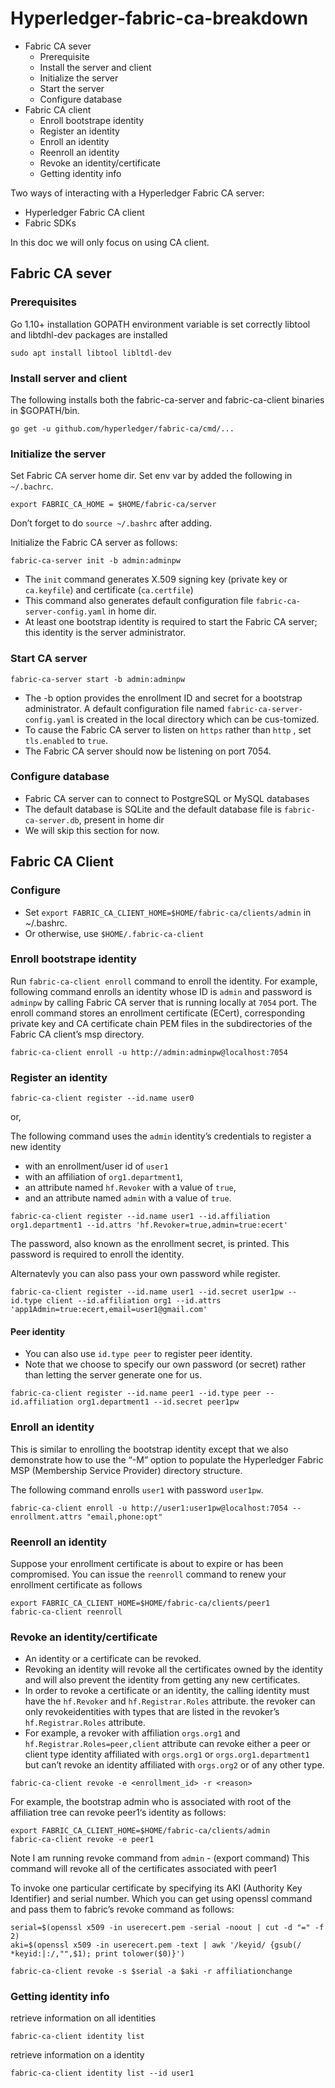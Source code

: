 # Hyperledger-fabric-ca-breakdown

- Fabric CA sever
   - Prerequisite
   - Install the server and client
   - Initialize the server
   - Start the server
   - Configure database
- Fabric CA client
  - Enroll bootstrape identity
  - Register an identity
  - Enroll an identity
  - Reenroll an identity
  - Revoke an identity/certificate
  - Getting identity info


Two ways of interacting with a Hyperledger Fabric CA server:

- Hyperledger Fabric CA client
- Fabric SDKs

In this doc we will only focus on using CA client.

## Fabric CA sever

### Prerequisites

Go 1.10+ installation
GOPATH environment variable is set correctly
libtool and libtdhl-dev packages are installed


```
sudo apt install libtool libltdl-dev
```
### Install server and client 

The following installs both the fabric-ca-server and fabric-ca-client binaries in $GOPATH/bin.

```
go get -u github.com/hyperledger/fabric-ca/cmd/...
```

### Initialize the server

Set Fabric CA server home dir. Set env var by added the following in `~/.bachrc`.

 ```
export FABRIC_CA_HOME = $HOME/fabric-ca/server
``` 
Don’t forget to do `source ~/.bashrc` after adding.

Initialize the Fabric CA server as follows:

```
fabric-ca-server init -b admin:adminpw
```
- The `init` command generates X.509 signing key (private key or `ca.keyfile`) and certificate (`ca.certfile`)
- This command also generates default configuration file `fabric-ca-server-config.yaml` in home dir.
- At least one bootstrap identity is required to start the Fabric CA server; this identity is the server administrator.

### Start CA server

```
fabric-ca-server start -b admin:adminpw
```

- The -b option provides the enrollment ID and secret for a bootstrap administrator. A default configuration file named `fabric-ca-server-config.yaml` is created in the local directory which can be cus-tomized.
- To cause the Fabric CA server to listen on `https` rather than `http` , set `tls.enabled` to `true`.
- The Fabric CA server should now be listening on port 7054.

### Configure database


- Fabric CA server can to connect to PostgreSQL or MySQL databases
- The default database is SQLite and the default database file is `fabric-ca-server.db`, present in home dir
- We will skip this section for now.

## Fabric CA Client

### Configure

- Set `export FABRIC_CA_CLIENT_HOME=$HOME/fabric-ca/clients/admin` in ~/.bashrc. 
- Or otherwise, use `$HOME/.fabric-ca-client`

### Enroll bootstrape identity

Run `fabric-ca-client enroll` command to enroll the identity. For example, following command enrolls an identity whose ID is `admin` and password is `adminpw` by calling Fabric CA server that is running locally at `7054` port.
The enroll command stores an enrollment certificate (ECert), corresponding private key and CA certificate chain PEM files in the subdirectories of the Fabric CA client’s msp directory.

```
fabric-ca-client enroll -u http://admin:adminpw@localhost:7054
```

### Register an identity

```
fabric-ca-client register --id.name user0
```
or,

The following command uses the `admin` identity’s credentials to register a new identity
- with an enrollment/user id of `user1`
- with an affiliation of `org1.department1`, 
- an attribute named `hf.Revoker` with a value of `true`, 
- and an attribute named `admin` with a value of `true`.


```
fabric-ca-client register --id.name user1 --id.affiliation org1.department1 --id.attrs 'hf.Revoker=true,admin=true:ecert'
```
The password, also known as the enrollment secret, is printed. This password is required to enroll the identity.

Alternatevly you can also pass your own password while register.

```
fabric-ca-client register --id.name user1 --id.secret user1pw --id.type client --id.affiliation org1 --id.attrs 'app1Admin=true:ecert,email=user1@gmail.com'
```


#### Peer identity

- You can also use `id.type peer` to register peer identity.
- Note that we choose to specify our own password (or secret) rather than letting the server generate one for us.

```
fabric-ca-client register --id.name peer1 --id.type peer --id.affiliation org1.department1 --id.secret peer1pw
```
### Enroll an identity

This is similar to enrolling the bootstrap identity except that we also demonstrate how to use the “-M” option to populate the Hyperledger Fabric MSP (Membership Service Provider) directory structure.

The following command enrolls `user1` with password `user1pw`.

```
fabric-ca-client enroll -u http://user1:user1pw@localhost:7054 --enrollment.attrs "email,phone:opt"
```
### Reenroll an identity

Suppose your enrollment certificate is about to expire or has been compromised. You can issue the `reenroll` command to renew your enrollment certificate as follows

```
export FABRIC_CA_CLIENT_HOME=$HOME/fabric-ca/clients/peer1
fabric-ca-client reenroll
```
### Revoke an identity/certificate

- An identity or a certificate can be revoked.
- Revoking an identity will revoke all the certificates owned by the identity and will also prevent the identity from getting any new certificates.
- In order to revoke a certificate or an identity, the calling identity must have the `hf.Revoker` and `hf.Registrar.Roles` attribute.
the revoker can only revokeidentities with types that are listed in the revoker’s `hf.Registrar.Roles` attribute.
- For example, a revoker with affiliation `orgs.org1` and `hf.Registrar.Roles=peer,client` attribute can revoke either a peer or client type identity affiliated with `orgs.org1` or `orgs.org1.department1` but can’t revoke an identity affiliated with `orgs.org2` or of any other type.


```
fabric-ca-client revoke -e <enrollment_id> -r <reason>
```

For example, the bootstrap admin who is associated with root of the affiliation tree can revoke peer1‘s identity as follows:

```
export FABRIC_CA_CLIENT_HOME=$HOME/fabric-ca/clients/admin
fabric-ca-client revoke -e peer1
```
Note I am running revoke command from `admin` - (export command)
This command will revoke all of the certificates associated with peer1


To invoke one particular certificate by specifying its AKI (Authority Key Identifier)
and serial number. Which you can get using openssl command and pass them to fabric’s revoke command as follows:

```
serial=$(openssl x509 -in userecert.pem -serial -noout | cut -d "=" -f 2)
aki=$(openssl x509 -in userecert.pem -text | awk '/keyid/ {gsub(/ *keyid:|:/,"",$1); print tolower($0)}')

fabric-ca-client revoke -s $serial -a $aki -r affiliationchange
```



### Getting identity info

retrieve information on all identities

```
fabric-ca-client identity list
```

retrieve information on a identity

```
fabric-ca-client identity list --id user1
```

